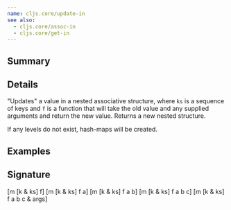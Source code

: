 ```yaml
---
name: cljs.core/update-in
see also:
  - cljs.core/assoc-in
  - cljs.core/get-in
---
```


## Summary

## Details

"Updates" a value in a nested associative structure, where `ks` is a sequence of
keys and `f` is a function that will take the old value and any supplied
arguments and return the new value. Returns a new nested structure.

If any levels do not exist, hash-maps will be created.

## Examples

## Signature
[m [k & ks] f]
[m [k & ks] f a]
[m [k & ks] f a b]
[m [k & ks] f a b c]
[m [k & ks] f a b c & args]

